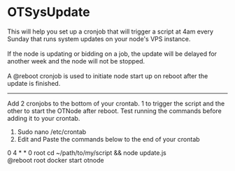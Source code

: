 # OTSysUpdate
This will help you set up a cronjob that will trigger a script at 4am every Sunday that runs system updates on your node's VPS instance. <br><br>If the node is updating or bidding on a job, the update will be delayed for another week and the node will not be stopped. <br><br>A @reboot cronjob is used to initiate node start up on reboot after the update is finished.

------------------------------------------------------------------------------------------------------------------------------------------------------------------

Add 2 cronjobs to the bottom of your crontab. 1 to trigger the script and the other to start the OTNode after reboot. Test running the commands before adding it to your crontab.
<ol>
<li>Sudo nano /etc/crontab</li>
<li>Edit and Paste the commands below to the end of your crontab</li>
</ol>

0 4 * * 0 root cd ~/path/to/my/script && node update.js<br>
@reboot root docker start otnode
